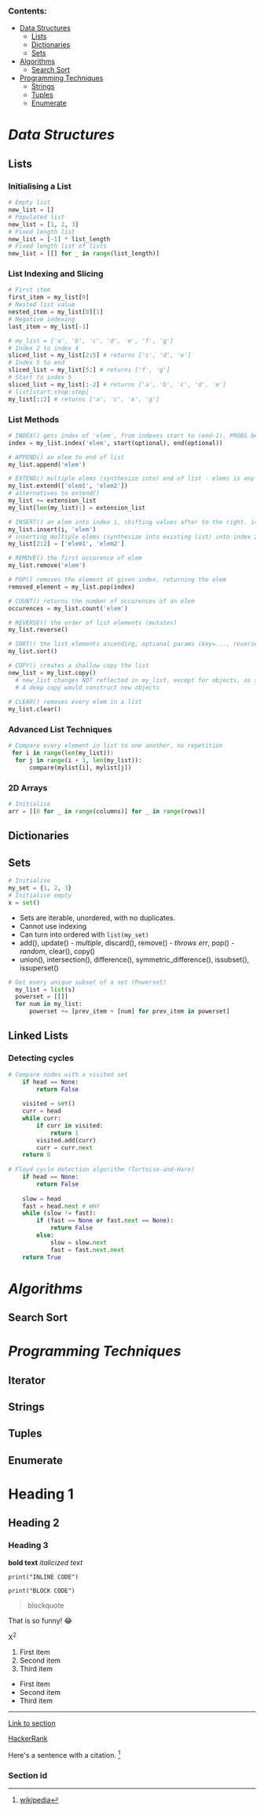 ### Contents:
- [Data Structures](#data-structures)
  - [Lists](#lists)
  - [Dictionaries](#dictionaries)
  - [Sets](#sets)
- [Algorithms](#algorithms)
  - [Search Sort](#search-sort)
- [Programming Techniques](#programming-techniques)
  - [Strings](#strings)
  - [Tuples](#tuples)
  - [Enumerate](#enumerate)

# *Data Structures*
## Lists
### Initialising a List
```python
# Empty list
new_list = []
# Populated list
new_list = [1, 2, 3]
# Fixed length list
new_list = [-1] * list_length
# Fixed length list of lists
new_list = [[] for _ in range(list_length)]
```
### List Indexing and Slicing
```python
# First item
first_item = my_list[0]
# Nested list value
nested_item = my_list[0][1]
# Negative indexing
last_item = my_list[-1]

# my_list = ['a', 'b', 'c', 'd', 'e', 'f', 'g']
# Index 2 to index 4
sliced_list = my_list[2:5] # returns ['c', 'd', 'e']
# Index 5 to end
sliced_list = my_list[5:] # returns ['f', 'g']
# Start to index 5
sliced_list = my_list[:-2] # returns ['a', 'b', 'c', 'd', 'e']
# list[start:stop:step]
my_list[::2] # returns ['a', 'c', 'e', 'g']
```
   
### List Methods
```python
# INDEX() gets index of 'elem', from indexes start to (end-1), PROBS better to slice before
index = my_list.index('elem', start(optional), end(optional))

# APPEND() an elem to end of list
my_list.append('elem')

# EXTEND() multiple elems (synthesize into) end of list - elems is any iterable
my_list.extend(['elem1', 'elem2'])
# alternatives to extend()
my_list += extension_list
my_list[len(my_list):] = extension_list

# INSERT() an elem into index i, shifting values after to the right. i=0 inserts at list start
my_list.insert(i, 'elem')
# inserting multiple elems (synthesize into existing list) into index 2
my_list[2:2] = ['elem1', 'elem2']

# REMOVE() the first occurence of elem
my_list.remove('elem')

# POP() removes the element at given index, returning the elem
removed_element = my_list.pop(index)

# COUNT() returns the number of occurences of an elem
occurences = my_list.count('elem')

# REVERSE() the order of list elements (mutates)
my_list.reverse()

# SORT() the list elements ascending, optional params (key=..., reverse=...) (mutates)
my_list.sort()

# COPY() creates a shallow copy the list 
new_list = my_list.copy()
  # new_list changes NOT reflected in my_list, except for objects, as shallow copy uses O.G. references
  # A deep copy would construct new objects
  
# CLEAR() removes every elem in a list
my_list.clear()
```

### Advanced List Techniques
```python
# Compare every element in list to one another, no repetition
 for i in range(len(my_list)):
  for j in range(i + 1, len(my_list)):
      compare(mylist[i], mylist[j])
 ```
 
 ### 2D Arrays
```python
# Initialise
arr = [[0 for _ in range(columns)] for _ in range(rows)]
```

## Dictionaries 
   
## Sets  
```python
# Initialise
my_set = {1, 2, 3}
# Initialise empty
x = set()
```
- Sets are iterable, unordered, with no duplicates.
- Cannot use indexing
- Can turn into ordered with `list(my_set)`
- add(), update() - *multiple*, discard(), remove() - *throws err*, pop() - *random*, clear(), copy()
- union(), intersection(), difference(), symmetric_difference(), issubset(), issuperset()

```python
# Get every unique subset of a set (Powerset)
  my_list = list(s) 
  powerset = [[]]
  for num in my_list:
      powerset += [prev_item + [num] for prev_item in powerset]
```

## Linked Lists 
### Detecting cycles
```python
# Compare nodes with a visited set
    if head == None:
        return False
        
    visited = set()
    curr = head
    while curr:
        if curr in visited:
            return 1
        visited.add(curr)
        curr = curr.next
    return 0
    
# Floyd cycle detection algorithm (Tortoise-and-Hare) 
    if head == None:
        return False
        
    slow = head
    fast = head.next # WHY
    while (slow != fast):
        if (fast == None or fast.next == None):
            return False
        else:
            slow = slow.next
            fast = fast.next.next
    return True
```
   
# *Algorithms*
## Search Sort
   
# *Programming Techniques*
## Iterator

## Strings
   
## Tuples  
   
## Enumerate
   

# Heading 1
## Heading 2
### Heading 3

**bold text** 
*italicized text*

`print("INLINE CODE")`

```
print("BLOCK CODE")
```

> blockquote

That is so funny! :joy:

X<sup>2</sup>

1. First item
2. Second item
3. Third item

- First item
- Second item
- Third item

---

[Link to section](#section-id)
  
[HackerRank](https://www.hackerrank.com/dashboard)

Here's a sentence with a citation. [^1]
[^1]: [wikipedia](https://www.wikipedia.org/)

### Section id

